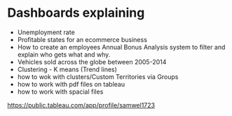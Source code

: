 # Dashboards explaining 
- Unemployment rate
- Profitable states for an ecommerce business
- How to create an employees Annual Bonus Analysis system to filter and explain who gets what and why.
- Vehicles sold across the globe between 2005-2014
- Clustering - K means (Trend lines)
- how to wok with clusters/Custom Territories via Groups
- how to work with pdf files on tableau
- how to work with spacial files

https://public.tableau.com/app/profile/samwel1723
